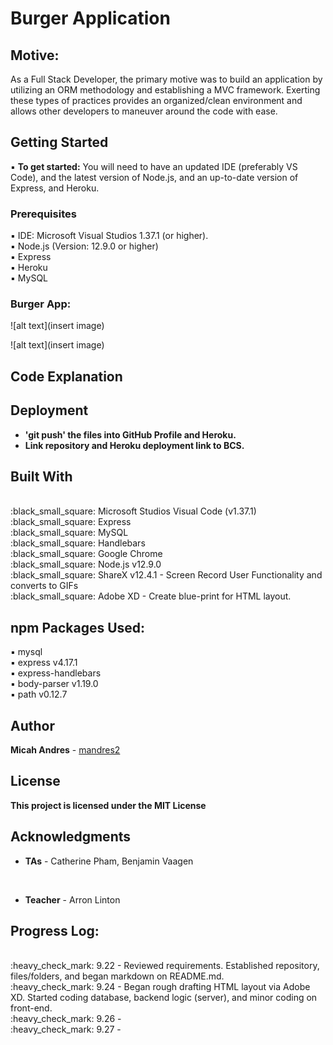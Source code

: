 # Burger Application

## Motive:
As a Full Stack Developer, the primary motive was to build an application by utilizing an ORM methodology and establishing a MVC framework. Exerting these types of practices provides an organized/clean environment and allows other developers to maneuver around the code with ease.

## Getting Started

:black_small_square: <b>To get started:</b> You will need to have an updated IDE (preferably VS Code), and the latest version of Node.js, and an up-to-date version of Express, and Heroku.

### Prerequisites

:black_small_square: IDE: Microsoft Visual Studios 1.37.1 (or higher).
<br>
:black_small_square: Node.js (Version: 12.9.0 or higher)
<br>
:black_small_square: Express
<br>
:black_small_square: Heroku
<br>
:black_small_square: MySQL


### Burger App:
![alt text](insert image)

![alt text](insert image)

## Code Explanation

## Deployment

* <b> 'git push' the files into GitHub Profile and Heroku.</b>
* <b> Link repository and Heroku deployment link to BCS.</b>

## Built With

<br>
:black_small_square: Microsoft Studios Visual Code (v1.37.1)
<br>
:black_small_square: Express
<br>
:black_small_square: MySQL
<br>
:black_small_square: Handlebars
<br>
:black_small_square: Google Chrome
<br>
:black_small_square: Node.js v12.9.0
<br>
:black_small_square: ShareX v12.4.1 - Screen Record User Functionality and converts to GIFs
<br>
:black_small_square: Adobe XD - Create blue-print for HTML layout.

## npm Packages Used:

:black_small_square: mysql
<br>
:black_small_square: express v4.17.1
<br>
:black_small_square: express-handlebars
<br>
:black_small_square: body-parser v1.19.0
<br>
:black_small_square: path v0.12.7

## Author

**Micah Andres** - [mandres2](https://github.com/mandres2)

## License

<b>This project is licensed under the MIT License</b>

## Acknowledgments
* <b>TAs</b> - Catherine Pham, Benjamin Vaagen

<br>

* <b>Teacher</b> - Arron Linton

## Progress Log:
<br>
:heavy_check_mark: 9.22 - Reviewed requirements. Established repository, files/folders, and began markdown on README.md.
<br>
:heavy_check_mark: 9.24 - Began rough drafting HTML layout via Adobe XD. Started coding database, backend logic (server), and minor coding on front-end.
<br>
:heavy_check_mark: 9.26 -
<br>
:heavy_check_mark: 9.27 -
